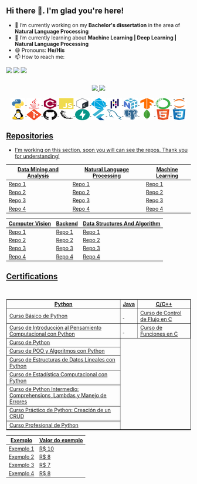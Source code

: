 ## Hi there 👋. I'm glad you're here!

- 🔭 I’m currently working on my **Bachelor's dissertation** in the area of **Natural Language Processing**
- 🌱 I’m currently learning about **Machine Learning | Deep Learning | Natural Language Processing**
- 😄 Pronouns: **He/His**
- 📫 How to reach me: 
<div align="left">
  <a href="https://www.linkedin.com/in/bentobenack" target="_blank"><img src="https://img.shields.io/badge/-LinkedIn-%230077B5?style=for-the-badge&logo=linkedin&logoColor=white" target="_blank"></a>
  <a href = "mailto:bentobenack@gmail.com"><img src="https://img.shields.io/badge/-Gmail-%23333?style=for-the-badge&logo=gmail&logoColor=white" target="_blank"></a>
  <a href="https://instagram.com/bentobenack" target="_blank"><img src="https://img.shields.io/badge/-Instagram-%23E4405F?style=for-the-badge&logo=instagram&logoColor=white" target="_blank"></a>
</div>

##
<div align="center">
  <a href="https://github.com/bentobenack">
  <img height="180em" src="https://github-readme-stats.vercel.app/api?username=bentobenack&show_icons=true&theme=merko&include_all_commits=true&count_private=true"/>
  <img height="180em" src="https://github-readme-stats.vercel.app/api/top-langs/?username=bentobenack&layout=compact&langs_count=7&theme=merko"/>
</div>
  
<div style="display: inline_block" align="center"><br>
  <img align="center" alt="Rafa-Python" height="30" width="40" src="https://raw.githubusercontent.com/devicons/devicon/master/icons/python/python-original.svg">
  <img align="center" alt="Rafa-Ts" height="30" width="40" src="https://raw.githubusercontent.com/devicons/devicon/master/icons/java/java-plain.svg">
  <img align="center" alt="Rafa-Ts" height="30" width="40" src="https://raw.githubusercontent.com/devicons/devicon/master/icons/cplusplus/cplusplus-plain.svg">
  <img align="center" alt="Rafa-Js" height="30" width="40" src="https://raw.githubusercontent.com/devicons/devicon/master/icons/javascript/javascript-plain.svg">
  <img align="center" alt="Rafa-React" height="30" width="40" src="https://raw.githubusercontent.com/devicons/devicon/master/icons/bash/bash-original.svg">
  <img align="center" alt="Rafa-Ts" height="30" width="40" src="https://raw.githubusercontent.com/devicons/devicon/master/icons/dart/dart-plain.svg">
  <img align="center" alt="Rafa-Ts" height="30" width="40" src="https://raw.githubusercontent.com/devicons/devicon/master/icons/pandas/pandas-original.svg">
  <img align="center" alt="Rafa-Ts" height="30" width="40" src="https://raw.githubusercontent.com/devicons/devicon/master/icons/numpy/numpy-original.svg">
  <img align="center" alt="Rafa-Ts" height="30" width="40" src="https://raw.githubusercontent.com/devicons/devicon/master/icons/tensorflow/tensorflow-original.svg">
  <img align="center" alt="Rafa-Ts" height="30" width="40" src="https://raw.githubusercontent.com/devicons/devicon/master/icons/anaconda/anaconda-original.svg">
  <img align="center" alt="Rafa-Ts" height="30" width="40" src="https://raw.githubusercontent.com/devicons/devicon/master/icons/jupyter/jupyter-original.svg">
  <img align="center" alt="Rafa-React" height="30" width="40" src="https://raw.githubusercontent.com/devicons/devicon/master/icons/linux/linux-original.svg">
  <img align="center" alt="Rafa-Ts" height="30" width="40" src="https://raw.githubusercontent.com/devicons/devicon/master/icons/git/git-plain.svg">
  <img align="center" alt="Rafa-Ts" height="30" width="40" src="https://raw.githubusercontent.com/devicons/devicon/master/icons/github/github-original.svg">
  <img align="center" alt="Rafa-React" height="30" width="40" src="https://raw.githubusercontent.com/devicons/devicon/master/icons/flask/flask-original.svg">
  <img align="center" alt="Rafa-React" height="30" width="40" src="https://raw.githubusercontent.com/devicons/devicon/master/icons/fastapi/fastapi-original.svg">
  <img align="center" alt="Rafa-React" height="30" width="40" src="https://raw.githubusercontent.com/devicons/devicon/master/icons/flutter/flutter-original.svg">
  <img align="center" alt="Rafa-React" height="30" width="40" src="https://raw.githubusercontent.com/devicons/devicon/master/icons/mysql/mysql-original.svg">
  <img align="center" alt="Rafa-React" height="30" width="40" src="https://raw.githubusercontent.com/devicons/devicon/master/icons/postgresql/postgresql-plain.svg">
  <img align="center" alt="Rafa-React" height="30" width="40" src="https://raw.githubusercontent.com/devicons/devicon/master/icons/mongodb/mongodb-original.svg">
  <img align="center" alt="Rafa-HTML" height="30" width="40" src="https://raw.githubusercontent.com/devicons/devicon/master/icons/html5/html5-original.svg">
  <img align="center" alt="Rafa-CSS" height="30" width="40" src="https://raw.githubusercontent.com/devicons/devicon/master/icons/css3/css3-original.svg">
</div>
  
## Repositories
* I'm working on this section, soon you will can see the repos. Thank you for understanding!
<table border="0" align="center">
   <thead>
   <tr>
       <th>Data Mining and Analysis</th>
       <th>Natural Language Processing</th>
       <th>Machine Learning</th>
   </tr>
   </thead>
   <tbody>
   <tr>
       <td>Repo 1</td>
       <td>Repo 1</td>
       <td>Repo 1</td>
   </tr>
   <tr>
       <td>Repo 2</td>
       <td>Repo 2</td>
       <td>Repo 2</td>
   </tr>
   <tr>
       <td>Repo 3</td>
       <td>Repo 3</td>
       <td>Repo 3</td>
   </tr>
   <tr>
       <td>Repo 4</td>
       <td>Repo 4</td>
       <td>Repo 4</td>
   </tr>
   </tbody>
</table>
 
<table border="0" align="center">
   <thead>
   <tr>
       <th>Computer Vision</th>
       <th>Backend</th>
       <th>Data Structures And Algorithm</th>
   </tr>
   </thead>
   <tbody>
   <tr>
       <td>Repo 1</td>
       <td>Repo 1</td>
       <td>Repo 1</td>
   </tr>
   <tr>
       <td>Repo 2</td>
       <td>Repo 2</td>
       <td>Repo 2</td>
   </tr>
   <tr>
       <td>Repo 3</td>
       <td>Repo 3</td>
       <td>Repo 3</td>
   </tr>
   <tr>
       <td>Repo 4</td>
       <td>Repo 4</td>
       <td>Repo 4</td>
   </tr>
   </tbody>
</table>

## Certifications
<table border="1" align="center"><br/>
  <thead>
    <tr>
      <th>Python</th>
      <th>Java</th>
      <th>C/C++</th>
    </tr>
  </thead>
  <tbody>
    <tr>
      <td><a href = "https://platzi.com/p/bentobenack/curso/1937-python/diploma/detalle/" target="_blank">Curso Básico de Python</a></td>
      <td><a href = "#" target="_blank"></a>&nbsp;</td>
      <td><a href = "https://platzi.com/p/bentobenack/curso/1957-flujo-c/diploma/detalle/" target="_blank">Curso de Control de Flujo en C</a></td>
    </tr>
    <tr>
      <td><a href = "https://platzi.com/p/bentobenack/curso/1764-python-cs/diploma/detalle/" target="_blank">Curso de Introducción al Pensamiento Computacional con Python</a></td>
      <td><a href = "#" target="_blank"></a>&nbsp;</td>
      <td><a href = "https://platzi.com/p/bentobenack/curso/1968-funciones-c/diploma/detalle/" target="_blank">Curso de Funciones en C</a></td>
    </tr>
    <tr>
      <td><a href = "https://platzi.com/p/bentobenack/curso/1104-python-2019/diploma/detalle/" target="_blank">Curso de Python</a></td>
    </tr>
    <tr>
      <td><a href = "https://platzi.com/p/bentobenack/curso/1775-poo-python/diploma/detalle/" target="_blank">Curso de POO y Algoritmos con Python</a></td>
    </tr>
    <tr>
      <td><a href = "https://platzi.com/p/bentobenack/curso/2299-estructuras-datos-python/diploma/detalle/" target="_blank">Curso de Estructuras de Datos Lineales con Python</a></td>
    </tr>
    <tr>
      <td><a href = "https://platzi.com/p/bentobenack/curso/1835-programacion-estocastica/diploma/detalle/" target="_blank">Curso de Estadística Computacional con Python</a></td>
    </tr>
    <tr>
      <td><a href = "https://platzi.com/p/bentobenack/curso/2255-python-intermedio/diploma/detalle/" target="_blank">Curso de Python Intermedio: Comprehensions, Lambdas y Manejo de Errores</a></td>
    </tr>
    <tr>
      <td><a href = "https://platzi.com/p/bentobenack/curso/1378-python-practico/diploma/detalle/" target="_blank">Curso Práctico de Python: Creación de un CRUD</a></td>
    </tr>
    <tr>
      <td><a href = "https://platzi.com/p/bentobenack/curso/2397-python-profesional/diploma/detalle/" target="_blank">Curso Profesional de Python</a></td>
    </tr>
    
  </tbody>
</table>


 
Exemplo   | Valor do exemplo
--------- | ------
Exemplo 1 | R$ 10
Exemplo 2 | R$ 8
Exemplo 3 | R$ 7
Exemplo 4 | R$ 8
